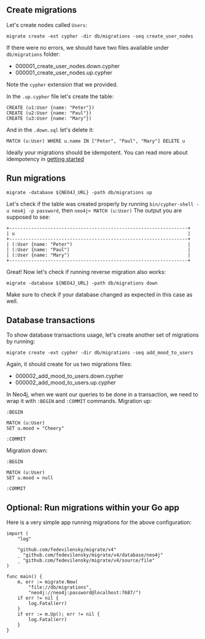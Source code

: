## Create migrations
Let's create nodes called `Users`:
```
migrate create -ext cypher -dir db/migrations -seq create_user_nodes
```
If there were no errors, we should have two files available under `db/migrations` folder:
- 000001_create_user_nodes.down.cypher
- 000001_create_user_nodes.up.cypher

Note the `cypher` extension that we provided.

In the `.up.cypher` file let's create the table:
```
CREATE (u1:User {name: "Peter"})
CREATE (u2:User {name: "Paul"})
CREATE (u3:User {name: "Mary"})
```
And in the `.down.sql` let's delete it:
```
MATCH (u:User) WHERE u.name IN ["Peter", "Paul", "Mary"] DELETE u
```
Ideally your migrations should be idempotent. You can read more about idempotency in [getting started](GETTING_STARTED.md#create-migrations)

## Run migrations
```
migrate -database ${NEO4J_URL} -path db/migrations up
```
Let's check if the table was created properly by running `bin/cypher-shell -u neo4j -p password`, then `neo4j> MATCH (u:User)`
The output you are supposed to see:
```
+-----------------------------------------------------------------+
| u                                                               |
+-----------------------------------------------------------------+
| (:User {name: "Peter")                                          |
| (:User {name: "Paul")                                           |
| (:User {name: "Mary")                                           |
+-----------------------------------------------------------------+
```
Great! Now let's check if running reverse migration also works:
```
migrate -database ${NEO4J_URL} -path db/migrations down
```
Make sure to check if your database changed as expected in this case as well.

## Database transactions

To show database transactions usage, let's create another set of migrations by running:
```
migrate create -ext cypher -dir db/migrations -seq add_mood_to_users
```
Again, it should create for us two migrations files:
- 000002_add_mood_to_users.down.cypher
- 000002_add_mood_to_users.up.cypher

In Neo4j, when we want our queries to be done in a transaction, we need to wrap it with `:BEGIN` and `:COMMIT` commands.
Migration up:
```
:BEGIN

MATCH (u:User)
SET u.mood = "Cheery"

:COMMIT
```
Migration down:
```
:BEGIN

MATCH (u:User)
SET u.mood = null

:COMMIT
```

## Optional: Run migrations within your Go app
Here is a very simple app running migrations for the above configuration:
```
import (
	"log"

	"github.com/fedevilensky/migrate/v4"
	_ "github.com/fedevilensky/migrate/v4/database/neo4j"
	_ "github.com/fedevilensky/migrate/v4/source/file"
)

func main() {
	m, err := migrate.New(
		"file://db/migrations",
		"neo4j://neo4j:password@localhost:7687/")
	if err != nil {
		log.Fatal(err)
	}
	if err := m.Up(); err != nil {
		log.Fatal(err)
	}
}
```
